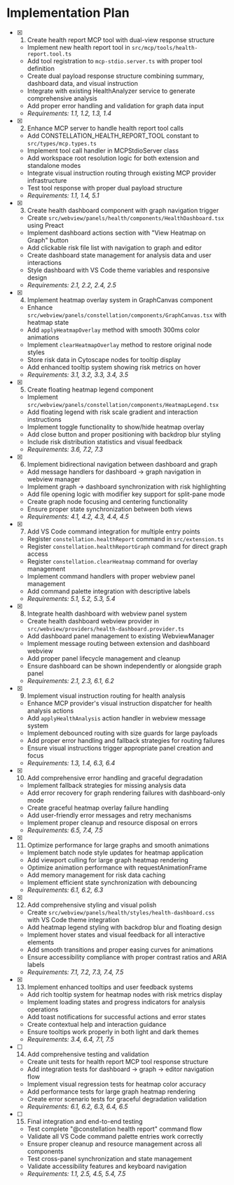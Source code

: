 # Implementation Plan

- [x] 1. Create health report MCP tool with dual-view response structure
  - Implement new health report tool in `src/mcp/tools/health-report.tool.ts`
  - Add tool registration to `mcp-stdio.server.ts` with proper tool definition
  - Create dual payload response structure combining summary, dashboard data, and visual instruction
  - Integrate with existing HealthAnalyzer service to generate comprehensive analysis
  - Add proper error handling and validation for graph data input
  - _Requirements: 1.1, 1.2, 1.3, 1.4_

- [x] 2. Enhance MCP server to handle health report tool calls
  - Add CONSTELLATION_HEALTH_REPORT_TOOL constant to `src/types/mcp.types.ts`
  - Implement tool call handler in MCPStdioServer class
  - Add workspace root resolution logic for both extension and standalone modes
  - Integrate visual instruction routing through existing MCP provider infrastructure
  - Test tool response with proper dual payload structure
  - _Requirements: 1.1, 1.4, 5.1_

- [x] 3. Create health dashboard component with graph navigation trigger
  - Create `src/webview/panels/health/components/HealthDashboard.tsx` using Preact
  - Implement dashboard actions section with "View Heatmap on Graph" button
  - Add clickable risk file list with navigation to graph and editor
  - Create dashboard state management for analysis data and user interactions
  - Style dashboard with VS Code theme variables and responsive design
  - _Requirements: 2.1, 2.2, 2.4, 2.5_

- [x] 4. Implement heatmap overlay system in GraphCanvas component
  - Enhance `src/webview/panels/constellation/components/GraphCanvas.tsx` with heatmap state
  - Add `applyHeatmapOverlay` method with smooth 300ms color animations
  - Implement `clearHeatmapOverlay` method to restore original node styles
  - Store risk data in Cytoscape nodes for tooltip display
  - Add enhanced tooltip system showing risk metrics on hover
  - _Requirements: 3.1, 3.2, 3.3, 3.4, 3.5_

- [x] 5. Create floating heatmap legend component
  - Implement `src/webview/panels/constellation/components/HeatmapLegend.tsx`
  - Add floating legend with risk scale gradient and interaction instructions
  - Implement toggle functionality to show/hide heatmap overlay
  - Add close button and proper positioning with backdrop blur styling
  - Include risk distribution statistics and visual feedback
  - _Requirements: 3.6, 7.2, 7.3_

- [x] 6. Implement bidirectional navigation between dashboard and graph
  - Add message handlers for dashboard → graph navigation in webview manager
  - Implement graph → dashboard synchronization with risk highlighting
  - Add file opening logic with modifier key support for split-pane mode
  - Create graph node focusing and centering functionality
  - Ensure proper state synchronization between both views
  - _Requirements: 4.1, 4.2, 4.3, 4.4, 4.5_

- [x] 7. Add VS Code command integration for multiple entry points
  - Register `constellation.healthReport` command in `src/extension.ts`
  - Register `constellation.healthReportGraph` command for direct graph access
  - Register `constellation.clearHeatmap` command for overlay management
  - Implement command handlers with proper webview panel management
  - Add command palette integration with descriptive labels
  - _Requirements: 5.1, 5.2, 5.3, 5.4_

- [x] 8. Integrate health dashboard with webview panel system
  - Create health dashboard webview provider in `src/webview/providers/health-dashboard.provider.ts`
  - Add dashboard panel management to existing WebviewManager
  - Implement message routing between extension and dashboard webview
  - Add proper panel lifecycle management and cleanup
  - Ensure dashboard can be shown independently or alongside graph panel
  - _Requirements: 2.1, 2.3, 6.1, 6.2_

- [x] 9. Implement visual instruction routing for health analysis
  - Enhance MCP provider's visual instruction dispatcher for health analysis actions
  - Add `applyHealthAnalysis` action handler in webview message system
  - Implement debounced routing with size guards for large payloads
  - Add proper error handling and fallback strategies for routing failures
  - Ensure visual instructions trigger appropriate panel creation and focus
  - _Requirements: 1.3, 1.4, 6.3, 6.4_

- [x] 10. Add comprehensive error handling and graceful degradation
  - Implement fallback strategies for missing analysis data
  - Add error recovery for graph rendering failures with dashboard-only mode
  - Create graceful heatmap overlay failure handling
  - Add user-friendly error messages and retry mechanisms
  - Implement proper cleanup and resource disposal on errors
  - _Requirements: 6.5, 7.4, 7.5_

- [x] 11. Optimize performance for large graphs and smooth animations
  - Implement batch node style updates for heatmap application
  - Add viewport culling for large graph heatmap rendering
  - Optimize animation performance with requestAnimationFrame
  - Add memory management for risk data caching
  - Implement efficient state synchronization with debouncing
  - _Requirements: 6.1, 6.2, 6.3_

- [x] 12. Add comprehensive styling and visual polish
  - Create `src/webview/panels/health/styles/health-dashboard.css` with VS Code theme integration
  - Add heatmap legend styling with backdrop blur and floating design
  - Implement hover states and visual feedback for all interactive elements
  - Add smooth transitions and proper easing curves for animations
  - Ensure accessibility compliance with proper contrast ratios and ARIA labels
  - _Requirements: 7.1, 7.2, 7.3, 7.4, 7.5_

- [x] 13. Implement enhanced tooltips and user feedback systems
  - Add rich tooltip system for heatmap nodes with risk metrics display
  - Implement loading states and progress indicators for analysis operations
  - Add toast notifications for successful actions and error states
  - Create contextual help and interaction guidance
  - Ensure tooltips work properly in both light and dark themes
  - _Requirements: 3.4, 6.4, 7.1, 7.5_

- [ ] 14. Add comprehensive testing and validation
  - Create unit tests for health report MCP tool response structure
  - Add integration tests for dashboard → graph → editor navigation flow
  - Implement visual regression tests for heatmap color accuracy
  - Add performance tests for large graph heatmap rendering
  - Create error scenario tests for graceful degradation validation
  - _Requirements: 6.1, 6.2, 6.3, 6.4, 6.5_

- [ ] 15. Final integration and end-to-end testing
  - Test complete "@constellation health report" command flow
  - Validate all VS Code command palette entries work correctly
  - Ensure proper cleanup and resource management across all components
  - Test cross-panel synchronization and state management
  - Validate accessibility features and keyboard navigation
  - _Requirements: 1.1, 2.5, 4.5, 5.4, 7.5_